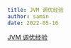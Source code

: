 ```yaml
title: JVM 调优经验
author: samin
date: 2022-05-16
```

[JVM 调优经验](https://gaudy-feels-700.notion.site/JVM-7b9f8d8aa2ea4cbfa2b63b78894c715f)